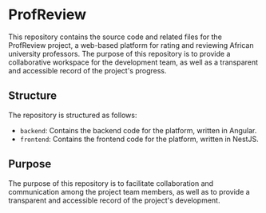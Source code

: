 # ProfReview

This repository contains the source code and related files for the ProfReview project, a web-based platform for rating and reviewing African university professors. The purpose of this repository is to provide a collaborative workspace for the development team, as well as a transparent and accessible record of the project's progress.

## Structure

The repository is structured as follows:

- `backend`: Contains the backend code for the platform, written in Angular.
- `frontend`: Contains the frontend code for the platform, written in NestJS.


## Purpose

The purpose of this repository is to facilitate collaboration and communication among the project team members, as well as to provide a transparent and accessible record of the project's development. 

